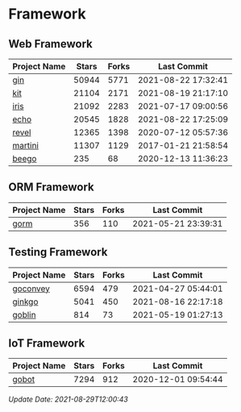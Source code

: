 # Framework

## Web Framework
| Project Name | Stars | Forks | Last Commit |
| ------------ | ----- | ----- | ----------- |
| [gin](https://github.com/gin-gonic/gin) | 50944 | 5771 | 2021-08-22 17:32:41 |
| [kit](https://github.com/go-kit/kit) | 21104 | 2171 | 2021-08-19 21:17:10 |
| [iris](https://github.com/kataras/iris) | 21092 | 2283 | 2021-07-17 09:00:56 |
| [echo](https://github.com/labstack/echo) | 20545 | 1828 | 2021-08-22 17:25:09 |
| [revel](https://github.com/revel/revel) | 12365 | 1398 | 2020-07-12 05:57:36 |
| [martini](https://github.com/go-martini/martini) | 11307 | 1129 | 2017-01-21 21:58:54 |
| [beego](https://github.com/astaxie/beego) | 235 | 68 | 2020-12-13 11:36:23 |

## ORM Framework
| Project Name | Stars | Forks | Last Commit |
| ------------ | ----- | ----- | ----------- |
| [gorm](https://github.com/jinzhu/gorm) | 356 | 110 | 2021-05-21 23:39:31 |

## Testing Framework
| Project Name | Stars | Forks | Last Commit |
| ------------ | ----- | ----- | ----------- |
| [goconvey](https://github.com/smartystreets/goconvey) | 6594 | 479 | 2021-04-27 05:44:01 |
| [ginkgo](https://github.com/onsi/ginkgo) | 5041 | 450 | 2021-08-16 22:17:18 |
| [goblin](https://github.com/franela/goblin) | 814 | 73 | 2021-05-19 01:27:13 |

## IoT Framework
| Project Name | Stars | Forks | Last Commit |
| ------------ | ----- | ----- | ----------- |
| [gobot](https://github.com/hybridgroup/gobot) | 7294 | 912 | 2020-12-01 09:54:44 |

*Update Date: 2021-08-29T12:00:43*